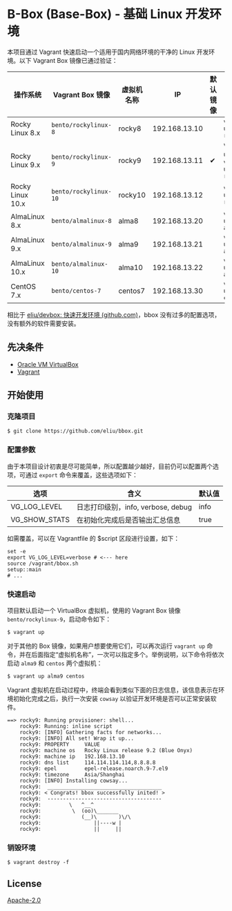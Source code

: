 # B-Box (Base-Box) - 基础 Linux 开发环境

本项目通过 Vagrant 快速启动一个适用于国内网络环境的干净的 Linux 开发环境。以下 Vagrant Box 镜像已通过验证：

| 操作系统             | Vagrant Box 镜像        | 虚拟机名称   | IP            | 默认镜像 | 启动命令                                |
| ---------------- | --------------------- | ------- | ------------- | ---- | ----------------------------------- |
| Rocky Linux 8.x  | `bento/rockylinux-8`  | rocky8  | 192.168.13.10 |      | `vagrant up rocky8`                 |
| Rocky Linux 9.x  | `bento/rockylinux-9`  | rocky9  | 192.168.13.11 | ✔︎   | `vagrant up` 或者 `vagrant up rocky9` |
| Rocky Linux 10.x | `bento/rockylinux-10` | rocky10 | 192.168.13.12 |      | `vagrant up rocky10`                |
| AlmaLinux 8.x    | `bento/almalinux-8`   | alma8   | 192.168.13.20 |      | `vagrant up alma8`                  |
| AlmaLinux 9.x    | `bento/almalinux-9`   | alma9   | 192.168.13.21 |      | `vagrant up alma9`                  |
| AlmaLinux 10.x   | `bento/almalinux-10`  | alma10  | 192.168.13.22 |      | `vagrant up alma10`                 |
| CentOS 7.x       | `bento/centos-7`      | centos7 | 192.168.13.30 |      | `vagrant up centos7`                |

相比于 [eliu/devbox: 快速开发环境 (github.com)](https://github.com/eliu/devbox)，bbox 没有过多的配置选项，没有额外的软件需要安装。

## 先决条件

- [Oracle VM VirtualBox](https://www.virtualbox.org/)
- [Vagrant](https://www.vagrantup.com/)

## 开始使用

### 克隆项目

```shell
$ git clone https://github.com/eliu/bbox.git
```

### 配置参数

由于本项目设计初衷是尽可能简单，所以配置越少越好，目前仍可以配置两个选项，可通过 `export` 命令来覆盖，这些选项如下：

| 选项            | 含义                          | 默认值  |
| ------------- | --------------------------- | ---- |
| VG_LOG_LEVEL  | 日志打印级别，info, verbose, debug | info |
| VG_SHOW_STATS | 在初始化完成后是否输出汇总信息             | true |

如需覆盖，可以在 Vagrantfile 的 $script 区段进行设置，如下：

```shell
set -e
export VG_LOG_LEVEL=verbose # <--- here
source /vagrant/bbox.sh
setup::main
# ...
```

### 快速启动

项目默认启动一个 VirtualBox 虚拟机，使用的 Vagrant Box 镜像 `bento/rockylinux-9`，启动命令如下：

```shell
$ vagrant up
```

对于其他的 Box 镜像，如果用户想要使用它们，可以再次运行 `vagrant up` 命令，并在后面指定“虚拟机名称”，一次可以指定多个。举例说明，以下命令将依次启动 `alma9` 和 `centos` 两个虚拟机：

```shell
$ vagrant up alma9 centos
```

Vagrant 虚拟机在启动过程中，终端会看到类似下面的日志信息，该信息表示在环境初始化完成之后，执行一次安装 `cowsay` 以验证开发环境是否可以正常安装软件。

```
==> rocky9: Running provisioner: shell...
    rocky9: Running: inline script
    rocky9: [INFO] Gathering facts for networks...
    rocky9: [INFO] All set! Wrap it up...
    rocky9: PROPERTY     VALUE
    rocky9: machine os   Rocky Linux release 9.2 (Blue Onyx)
    rocky9: machine ip   192.168.13.10
    rocky9: dns list     114.114.114.114,8.8.8.8
    rocky9: epel         epel-release.noarch.9-7.el9
    rocky9: timezone     Asia/Shanghai
    rocky9: [INFO] Installing cowsay...
    rocky9:  _____________________________________
    rocky9: < Congrats! bbox successfully inited! >
    rocky9:  -------------------------------------
    rocky9:         \   ^__^
    rocky9:          \  (oo)\_______
    rocky9:             (__)\       )\/\
    rocky9:                 ||----w |
    rocky9:                 ||     ||
```

### 销毁环境

```shell
$ vagrant destroy -f
```

## License

[Apache-2.0](LICENSE)
